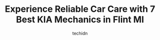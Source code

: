 ---
layout: ampstory
image: https://images.unsplash.com/photo-1618863099278-75222d755814?ixlib=rb-4.0.3&ixid=MnwxMjA3fDB8MHxwaG90by1wYWdlfHx8fGVufDB8fHx8&auto=format&fit=crop&w=640&h=853&q=80
author: techidn
featured: false
description: Experience the excellence of automotive service by visiting the 7 best KIA Mechanic in Flint MI, USA. With their expertise, attention to detail, and commitment to customer satisfaction, you 
title: Experience Reliable Car Care with 7 Best KIA Mechanics in Flint MI
cover:
   title: Experience Reliable Car Care with 7 Best KIA Mechanics in Flint MI
   subtitle: Rickpate
   background: https://images.unsplash.com/photo-1618863099278-75222d755814?ixlib=rb-4.0.3&ixid=MnwxMjA3fDB8MHxwaG90by1wYWdlfHx8fGVufDB8fHx8&auto=format&fit=crop&w=640&h=853&q=80

pages: 
 - layout: thirds
   top: <h1>#1 Randy Wise Chevrolet</h1>
   bottom: "<p>Called and spoke with salesman Trey Conner over the phone about a new Chevy traverse l.  Within two weeks of speaking with Trey he had found what we wanted and delivered.</p>"
   background: https://www.knot35.com/toplist/wp-content/uploads/2023/06/best-kia-mechanic-1-in-flint-mi-1685838600.jpeg
   backgroundblur: true
 - layout: thirds
   top: <h1>#2 Shea Buick-GMC</h1>
   bottom: "<p>G, 5111 Corunna Rd, Flint Twp, MI 48532, United States</p>"
   background: https://www.knot35.com/toplist/wp-content/uploads/2023/06/best-kia-mechanic-2-in-flint-mi-1685838600.jpeg
   cta:
      link: https://www.knot35.com/toplist/experience-reliable-car-care-with-7-best-kia-mechanics-in-flint-mi/
      text: Experience Reliable Car Care with 7 Best KIA Mechanics in Flint MI
 - layout: thirds
   top: <h1>#3 Kia of Canton</h1>
   bottom: "<p>41840 Michigan Ave, Canton, MI 48188, United States</p>"
   background: https://www.knot35.com/toplist/wp-content/uploads/2023/06/best-kia-mechanic-3-in-flint-mi-1685838601.jpeg
   cta:
      link: https://www.knot35.com/toplist/experience-reliable-car-care-with-7-best-kia-mechanics-in-flint-mi/
      text: Experience Reliable Car Care with 7 Best KIA Mechanics in Flint MI
 - layout: thirds
   top: <h1>#4 Kia Of Lansing</h1>
   bottom: "<p>5737 S Pennsylvania Ave, Lansing, MI 48911, United States</p>"
   background: https://images.unsplash.com/photo-1552083974-186346191183?ixlib=rb-4.0.3&ixid=MnwxMjA3fDB8MHxwaG90by1wYWdlfHx8fGVufDB8fHx8&auto=format&fit=crop&w=640&h=853&q=80
   cta:
      link: https://www.knot35.com/toplist/experience-reliable-car-care-with-7-best-kia-mechanics-in-flint-mi/
      text: Experience Reliable Car Care with 7 Best KIA Mechanics in Flint MI
 - layout: thirds
   top: <h1>#5 Glassman Kia</h1>
   bottom: "<p>28000 Telegraph Rd, Southfield, MI 48034, United States</p>"
   background: https://images.unsplash.com/photo-1615749413727-825b59a857b5?ixlib=rb-4.0.3&ixid=MnwxMjA3fDB8MHxwaG90by1wYWdlfHx8fGVufDB8fHx8&auto=format&fit=crop&w=640&h=853&q=80
   cta:
      link: https://www.knot35.com/toplist/experience-reliable-car-care-with-7-best-kia-mechanics-in-flint-mi/
      text: Experience Reliable Car Care with 7 Best KIA Mechanics in Flint MI
 - layout: thirds
   top: <h1>#6 Kia of Grand Blanc</h1>
   bottom: "<p>6201 S Saginaw St, Grand Blanc, MI 48439, United States</p>"
   background: https://images.unsplash.com/photo-1489694553447-4c9339da310d?ixlib=rb-4.0.3&ixid=MnwxMjA3fDB8MHxwaG90by1wYWdlfHx8fGVufDB8fHx8&auto=format&fit=crop&w=640&h=853&q=80
   cta:
      link: https://www.knot35.com/toplist/experience-reliable-car-care-with-7-best-kia-mechanics-in-flint-mi/
      text: Experience Reliable Car Care with 7 Best KIA Mechanics in Flint MI
 - layout: thirds
   top: <h1>#7 Randy Wise Hyundai</h1>
   bottom: "<p>4350 Lennon Rd, Flint, MI 48507, United States</p>"
   background: https://images.unsplash.com/photo-1591393223703-56fe1347ac62?ixlib=rb-4.0.3&ixid=MnwxMjA3fDB8MHxwaG90by1wYWdlfHx8fGVufDB8fHx8&auto=format&fit=crop&w=640&h=853&q=80
   cta:
      link: https://www.knot35.com/toplist/experience-reliable-car-care-with-7-best-kia-mechanics-in-flint-mi/
      text: Experience Reliable Car Care with 7 Best KIA Mechanics in Flint MI
 - layout: thirds
   middle: Continue reading...
   background: https://images.unsplash.com/photo-1489648022186-8f49310909a0?ixlib=rb-4.0.3&ixid=MnwxMjA3fDB8MHxwaG90by1wYWdlfHx8fGVufDB8fHx8&auto=format&fit=crop&w=640&h=853&q=80
   cta:
      link: https://www.knot35.com/toplist/experience-reliable-car-care-with-7-best-kia-mechanics-in-flint-mi/
      text: Experience Reliable Car Care with 7 Best KIA Mechanics in Flint MI
      
---
